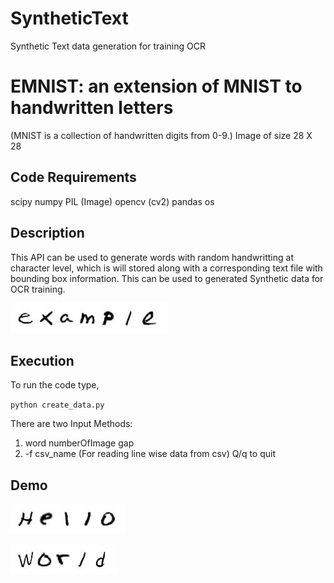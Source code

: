 # SyntheticText
Synthetic Text data generation for training OCR

# EMNIST: an extension of MNIST to handwritten letters
(MNIST is a collection of handwritten digits from 0-9.)
Image of size 28 X 28


## Code Requirements
scipy 
numpy
PIL (Image)
opencv (cv2)
pandas
os

## Description
This API can be used to generate words with random handwritting at character level, which is will stored along with a corresponding text file with bounding box information. This can be used to generated Synthetic data for OCR training.

![alt text](https://github.com/shubham99bisht/SyntheticText/blob/master/data/example_1.jpeg)

## Execution

To run the code type, 

`python create_data.py`

There are two Input Methods:
  1. word numberOfImage gap
  2. -f csv_name (For reading line wise data from csv) 
  Q/q to quit
  
## Demo
  
![alt text](https://github.com/shubham99bisht/SyntheticText/blob/master/data/Hello_3.jpeg)

![alt text](https://github.com/shubham99bisht/SyntheticText/blob/master/data/World_1.jpeg)

